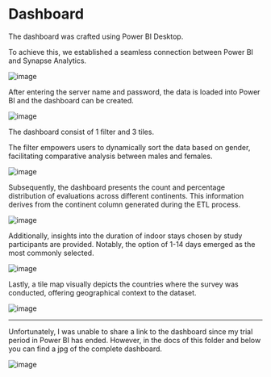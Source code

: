 # Dashboard

The dashboard was crafted using Power BI Desktop.

To achieve this, we established a seamless connection between Power BI and Synapse Analytics.

![image](https://github.com/samsoberanis/mental_health_data_engineering_project/assets/130009380/14c679ac-d509-48f2-97f3-10890f0eb9e9)

After entering the server name and password, the data is loaded into Power BI and the dashboard can be created.

![image](https://github.com/samsoberanis/mental_health_data_engineering_project/assets/130009380/d45e26ac-1050-4c71-8d35-6003adb1f232)


The dashboard consist of 1 filter and 3 tiles. 

The filter empowers users to dynamically sort the data based on gender, facilitating comparative analysis between males and females.

![image](https://github.com/samsoberanis/mental_health_data_engineering_project/assets/130009380/2c515153-02a4-45cf-974a-3d7382158e6a)

Subsequently, the dashboard presents the count and percentage distribution of evaluations across different continents. This information derives from the continent column generated during the ETL process.

![image](https://github.com/samsoberanis/mental_health_data_engineering_project/assets/130009380/7c597d77-3665-4a19-9909-d392f75f1396)


Additionally, insights into the duration of indoor stays chosen by study participants are provided. Notably, the option of 1-14 days emerged as the most commonly selected.

![image](https://github.com/samsoberanis/mental_health_data_engineering_project/assets/130009380/26038945-b4ad-430f-9a18-0e4ce110839d)


Lastly, a tile map visually depicts the countries where the survey was conducted, offering geographical context to the dataset.

![image](https://github.com/samsoberanis/mental_health_data_engineering_project/assets/130009380/910f84ff-8e00-46bd-be02-b00c31c7dde4)


----

Unfortunately, I was unable to share a link to the dashboard since my trial period in Power BI has ended. However, in the docs of this folder and below you can find a jpg of the complete dashboard. 

![image](https://github.com/samsoberanis/mental_health_data_engineering_project/assets/130009380/ceec197e-e7ee-4024-aaaa-4943b8fa2205)
